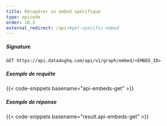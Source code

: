 ```yaml
---
title: Récupérer un embed spécifique
type: apicode
order: 10.3
external_redirect: /api/#get-specific-embed
---
```



##### Signature
`GET https://api.datadoghq.com/api/v1/graph/embed/<EMBED_ID>`
##### Exemple de requête
{{< code-snippets basename="api-embeds-get" >}}
##### Exemple de réponse
{{< code-snippets basename="result.api-embeds-get" >}}
